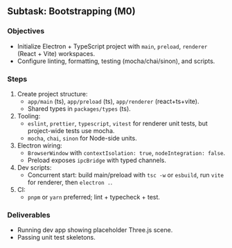 ## Subtask: Bootstrapping (M0)

### Objectives
- Initialize Electron + TypeScript project with `main`, `preload`, `renderer` (React + Vite) workspaces.
- Configure linting, formatting, testing (mocha/chai/sinon), and scripts.

### Steps
1) Create project structure:
   - `app/main` (ts), `app/preload` (ts), `app/renderer` (react+ts+vite).
   - Shared types in `packages/types` (ts).
2) Tooling:
   - `eslint`, `prettier`, `typescript`, `vitest` for renderer unit tests, but project-wide tests use mocha.
   - `mocha`, `chai`, `sinon` for Node-side units.
3) Electron wiring:
   - `BrowserWindow` with `contextIsolation: true`, `nodeIntegration: false`.
   - Preload exposes `ipcBridge` with typed channels.
4) Dev scripts:
   - Concurrent start: build main/preload with `tsc -w` or `esbuild`, run `vite` for renderer, then `electron .`.
5) CI:
   - `pnpm` or `yarn` preferred; lint + typecheck + test.

### Deliverables
- Running dev app showing placeholder Three.js scene.
- Passing unit test skeletons.


